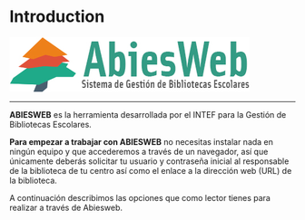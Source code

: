 # Introduction

**<img src="img/abies_web_md.jpg" width="423" height="97" />**

****

**ABIESWEB** es la herramienta desarrollada por el INTEF para la Gestión de Bibliotecas Escolares.

**Para empezar a trabajar con ABIESWEB** no necesitas instalar nada en ningún equipo y que accederemos a través de un navegador, así que únicamente deberás solicitar tu usuario y contraseña inicial al responsable de la biblioteca de tu centro así como el enlace a la dirección web (URL) de la biblioteca.

A continuación describimos las opciones que como lector tienes para realizar a través de Abiesweb.

 

